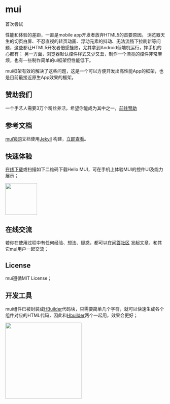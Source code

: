 mui
===
首次尝试

性能和体验的差距，一直是mobile app开发者放弃HTML5的首要原因。 浏览器天生的切页白屏、不忍直视的转页动画、浮动元素的抖动、无法流畅下拉刷新等问题，这些都让HTML5开发者倍感挫败，尤其拿到Android低端机运行，摔手机的心都有； 另一方面，浏览器默认控件样式又少又丑，制作一个漂亮的控件非常麻烦，也有一些制作简单的ui框架但性能低下。

mui框架有效的解决了这些问题，这是一个可以方便开发出高性能App的框架，也是目前最接近原生App效果的框架。

赞助我们
------
一个手艺人需要3万个粉丝养活，希望你能成为其中之一，[前往赞助](https://dev.dcloud.net.cn/sponsor/?channel=mui)

参考文档
------
[mui官网](http://dev.dcloud.net.cn/mui/)文档使用[Jekyll](http://jekyllrb.com) 构建，[立即查看](http://dev.dcloud.net.cn/mui/)。

快速体验
--------
[在线下载](http://www.dcloud.io/hellomui)或扫描如下二维码下载Hello MUI，可在手机上体验MUI的控件UI及能力展示；

<a href="http://www.dcloud.io/hellomui" target="_blank">
<img src="http://www.dcloud.io/images/code-m.png" width="100" />
</a>


在线交流
--------
若你在使用过程中有任何经验、想法、疑惑，都可以在[问答社区](http://ask.dcloud.net.cn/topic/mui) 发起文章，和其它mui用户一起交流；

License
-------

mui遵循MIT License；

开发工具
-------
mui组件已被封装成[HBuilder](http://www.dcloud.io)代码块，只需要简单几个字符，就可以快速生成各个组件对应的HTML代码，因此和[Hbuilder](http://www.dcloud.io)两个一起用，效果会更好；

<a href="http://www.dcloud.io/" target="_blank">
<img src="http://www.dcloud.io/img/text-b.png" width="240" />
</a>
